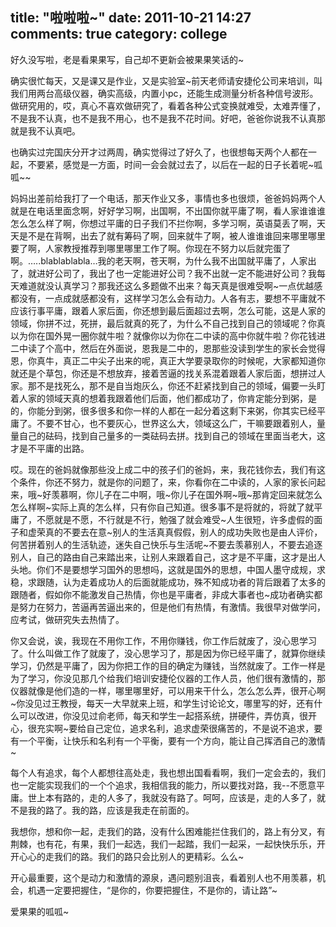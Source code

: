 title: "啦啦啦~"
date: 2011-10-21 14:27
comments: true
category: college
--------------------

好久没写啦，老是看果果写，自己却不更新会被果果笑话的~

确实很忙每天，又是课又是作业，又是实验室~前天老师请安捷伦公司来培训，叫我们用两台高级仪器，确实高级，内置小pc，还能生成测量分析各种信号波形。做研究用的，哎，真心不喜欢做研究了，看着各种公式变换就难受，太难弄懂了，不是我不认真，也不是我不用心，也不是我不花时间。好吧，爸爸你说我不认真那就是我不认真吧。 

<!-- more -->

也确实过完国庆分开才过两周，确实觉得过了好久了，也很想每天两个人都在一起，不要紧，感觉是一方面，时间一会会就过去了，以后在一起的日子长着呢~呱呱~~

妈妈出差前给我打了一个电话，那天作业又多，事情也多也很烦，爸爸妈妈两个人就是在电话里面念啊，好好学习啊，出国啊，不出国你就平庸了啊，看人家谁谁谁怎么怎么样了啊，你想过平庸的日子我们不拦你啊，多学习啊，英语莫丢了啊，天天是不是在背啊，出去了就有筹码了啊，回来就牛了啊，被人谁谁谁回来哪里哪里要了啊，人家教授推荐到哪里哪里工作了啊。你现在不努力以后就完蛋了啊。…..blablablabla…我的老天啊，苍天啊，为什么我不出国就平庸了，人家出了，就进好公司了，我出了也一定能进好公司？我不出就一定不能进好公司？我每天难道就没认真学习？那我还这么多题做不出来？每天真是很难受啊~一点优越感都没有，一点成就感都没有，这样学习怎么会有动力。人各有志，要想不平庸就不应该行事平庸，跟着人家后面，你还想到最后面超过去啊，怎么可能，这是人家的领域，你拼不过，死拼，最后就真的死了，为什么不自己找到自己的领域呢？你真以为你在国外晃一圈你就牛啦？就像你以为你在二中读的高中你就牛啦？你花钱进二中读了个高中，然后在外面说，恩我是二中的，恩那些没读到学生的家长会觉得恩，你真牛，真正二中尖子出来的呢，真正大学要录取你的时候呢，大家都知道你就还是个草包，你还是不想放弃，接着苦逼的找关系混着跟着人家后面，想拼过人家。那不是找死么，那不是自当炮灰么，你还不赶紧找到自己的领域，偏要一头盯着人家的领域天真的想着我跟着他们后面，他们都成功了，你肯定能分到粥，是的，你能分到粥，很多很多和你一样的人都在一起分着这剩下来粥，你其实已经平庸了。不要不甘心，也不要灰心，世界这么大，领域这么广，干嘛要跟着别人，量量自己的砝码，找到自己量多的一类砝码去拼。找到自己的领域在里面当老大，这才是不平庸的出路。

哎。现在的爸妈就像那些没上成二中的孩子们的爸妈，来，我花钱你去，我们有这个条件，你还不努力，就是你的问题了，来，你看你在二中读的，人家的家长问起来，哦~好羡慕啊，你儿子在二中啊，哦~你儿子在国外啊~哦~那肯定回来就怎么怎么样啊~实际上真的怎么样，只有你自己知道。很多事不是将就的，将就了就平庸了，不愿就是不愿，不行就是不行，勉强了就会难受~人生很短，许多虚假的面子和虚荣真的不要去在意~别人的生活真真假假，别人的成功失败也是由人评价，何苦拼着别人的生活轨迹，迷失自己快乐与生活呢~不要去羡慕别人，不要去追逐别人，自己的路由自己来踏出来，让别人来跟着自己，这才是不平庸，这才是出人头地。你们不是要想学习国外的思想吗，这就是国外的思想，中国人墨守成规，求稳，求跟随，认为走着成功人的后面就能成功，殊不知成功者的背后跟着了太多的跟随者，假如你不能激发自己热情，你也是平庸者，非成大事者也~成功者确实都是努力在努力，苦逼再苦逼出来的，但是他们有热情，有激情。我很早对做学问，应考试，做研究失去热情了。

你又会说，诶，我现在不用你工作，不用你赚钱，你工作后就废了，没心思学习了。什么叫做工作了就废了，没心思学习了，那是因为你已经平庸了，就算你继续学习，仍然是平庸了，因为你把工作的目的确定为赚钱，当然就废了。工作一样是为了学习，你没见那几个给我们培训安捷伦仪器的工作人员，他们很有激情的，那仪器就像是他们造的一样，哪里哪里好，可以用来干什么，怎么怎么弄，很开心啊~你没见过王教授，每天一大早就来上班，和学生讨论论文，哪里写的好，还有什么可以改进，你没见过俞老师，每天和学生一起搭系统，拼硬件，弄仿真，很开心，很充实啊~要给自己定位，追求名利，追求虚荣很痛苦的，不是说不追求，要有一个平衡，让快乐和名利有一个平衡，要有一个方向，能让自己挥洒自己的激情~

每个人有追求，每个人都想往高处走，我也想出国看看啊，我们一定会去的，我们也一定能实现我们的一个个追求，我相信我的能力，所以要找对路，我--不愿意平庸。世上本有路的，走的人多了，我就没有路了。呵呵，应该是，走的人多了，就不是我的路了。我的路，应该是我走在前面的。

我想你，想和你一起，走我们的路，没有什么困难能拦住我们的，路上有分叉，有荆棘，也有花，有果，我们一起选，我们一起踏，我们一起采，一起快快乐乐，开开心心的走我们的路。我们的路只会比别人的更精彩。么么~

开心最重要，这个是动力和激情的源泉，遇问题别沮丧，看着别人也不用羡慕，机会，机遇一定要把握住，“是你的，你要把握住，不是你的，请让路”~

爱果果的呱呱~ 